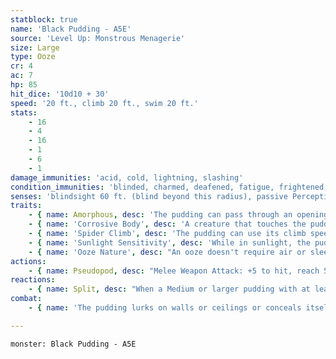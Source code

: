 ```yaml
---
statblock: true
name: 'Black Pudding - A5E'
source: 'Level Up: Monstrous Menagerie'
size: Large
type: Ooze
cr: 4
ac: 7
hp: 85
hit_dice: '10d10 + 30'
speed: '20 ft., climb 20 ft., swim 20 ft.'
stats:
    - 16
    - 4
    - 16
    - 1
    - 6
    - 1
damage_immunities: 'acid, cold, lightning, slashing'
condition_immunities: 'blinded, charmed, deafened, fatigue, frightened, prone'
senses: 'blindsight 60 ft. (blind beyond this radius), passive Perception 8'
traits:
    - { name: Amorphous, desc: 'The pudding can pass through an opening as narrow as 1 inch wide without squeezing.' }
    - { name: 'Corrosive Body', desc: 'A creature that touches the pudding or hits it with a melee attack while within 5 feet takes 9 (2d8) acid damage. A nonmagical weapon made of metal or wood that hits the black pudding corrodes after dealing damage, taking a permanent -1 penalty to damage rolls per hit. If this penalty reaches -5, the weapon is destroyed. Wooden or metal nonmagical ammunition is destroyed after dealing damage. Any other metal or organic object that touches it takes 9 (2d8) acid damage.' }
    - { name: 'Spider Climb', desc: 'The pudding can use its climb speed even on difficult surfaces and upside down on ceilings.' }
    - { name: 'Sunlight Sensitivity', desc: 'While in sunlight, the pudding has disadvantage on attack rolls.' }
    - { name: 'Ooze Nature', desc: "An ooze doesn't require air or sleep." }
actions:
    - { name: Pseudopod, desc: "Melee Weapon Attack: +5 to hit, reach 5 ft., one target. Hit: 6 (1d6 + 3) bludgeoning damage plus 9 (2d8) acid damage. Nonmagical armor worn by the target corrodes, taking a permanent -1 penalty to its AC protection per hit. If the penalty reduces the armor's AC protection to 10, the armor is destroyed." }
reactions:
    - { name: Split, desc: "When a Medium or larger pudding with at least 10 hit points is subjected to lightning or slashing damage, it splits into two puddings that are each one size smaller. Each new pudding has half the original's hit points (rounded down)." }
combat:
    - { name: 'The pudding lurks on walls or ceilings or conceals itself in shadows', desc: 'It attacks creatures who venture into range and pursues the closest creature. It retreats only if exposed to sunlight, in which case it tries to climb away or squeeze into a crack.' }

---
```

```statblock
monster: Black Pudding - A5E
```

